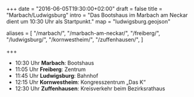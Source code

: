 +++
date = "2016-06-05T19:30:00+02:00"
draft = false
title = "Marbach/Ludwigsburg"
intro = "Das Bootshaus im Marbach am Neckar dient um 10:30 Uhr als Startpunkt."
map = "ludwigsburg.geojson"

aliases = [
    "/marbach/",
    "/marbach-am-neckar/",
    "/freiberg/",
    "/ludwigsburg/",
    "/kornwestheim/",
    "/zuffenhausen/",
]

+++

- 10:30 Uhr **Marbach**: Bootshaus
- 11:05 Uhr **Freiberg**: Zentrum
- 11:45 Uhr **Ludwigsburg**: Bahnhof
- 12:15 Uhr **Kornwestheim**: Kongresszentrum „Das K“
- 12:30 Uhr **Zuffenhausen**: Kreisverkehr beim Bezirksrathaus
